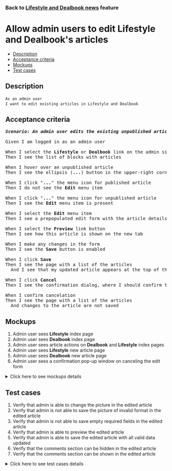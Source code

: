### Back to [Lifestyle and Dealbook news](../../) feature

# Allow admin users to edit Lifestyle and Dealbook's articles

- [Description](#description)
- [Acceptance criteria](#acceptance-criteria)
- [Mockups](#mockups)
- [Test cases](#test-cases)

## Description

    As an admin user
    I want to edit existing articles in Lifestyle and Dealbook

## Acceptance criteria

<pre>
<b><i>Scenario: An admin user edits the existing unpublished article</i></b>

Given I am logged in as an admin user

When I select the <b>Lifestyle</b> or <b>Dealbook</b> link on the admin side
Then I see the list of blocks with articles

When I hover over an unpublished article
Then I see the ellipsis (<b>...</b>) button in the upper-right corner

When I click "<b>...</b>" the menu icon for published article
Then I do not see the <b>Edit</b> menu item

When I click "<b>...</b>" the menu icon for unpublished article
Then I see the <b>Edit</b> menu item is present

When I select the <b>Edit</b> menu item
Then I see a prepopulated edit form with the article details

When I select the <b>Preview</b> link button
Then I see how this article is shown on the new tab

When I make any changes in the form
Then I see the <b>Save</b> button is enabled

When I click <b>Save</b>
Then I see the page with a list of the articles
  And I see that my updated article appears at the top of the list in <b>Unpublished</b> state

When I click <b>Cancel</b>
Then I see the confirmation dialog, where I should confirm that I want to leave the form without saving changes

When I confirm cancelation
Then I see the page with a list of the articles
  And changes to the article are not saved
</pre>

## Mockups

1. Admin user sees <b>Lifestyle</b> index page
2. Admin user sees <b>Dealbook</b> index page
3. Admin user sees article actions on <b>Dealbook</b> and <b>Lifestyle</b> index pages
4. Admin user sees <b>Lifestyle</b> new article page
5. Admin user sees <b>Dealbook</b> new article page
6. Admin user sees a confirmation pop-up window on canceling the edit form

<details>
  <summary>Click here to see mockups details</summary>

**1. Admin user sees Lifestyle index page:**

![Admin user sees Lifestyle index page](/sports_hub_portal/web_application_features/lifestyle_dealbook_news/images/lifestyle_index_page.png)

**2. Admin user sees Dealbook index page:**

![Admin user sees Dealbook index page](/sports_hub_portal/web_application_features/lifestyle_dealbook_news/images/dealbook_index_page.png)

**3. Admin user sees article actions on Dealbook and Lifestyle index pages:**

![Admin user sees article actions on Dealbook and Lifestyle index pages](/sports_hub_portal/web_application_features/lifestyle_dealbook_news/images/article_actions_index_page.png)

**4. Admin user sees Lifestyle new article page:**

![Admin user sees Lifestyle new article page](/sports_hub_portal/web_application_features/lifestyle_dealbook_news/images/lifestyle_new_article_page.png)

**5. Admin user sees Dealbook new article page:**

![Admin user sees Dealbook new article page](/sports_hub_portal/web_application_features/lifestyle_dealbook_news/images/dealbook_new_article_page.png)

**6. Admin user sees a confirmation pop-up window on canceling the edit form:**

![Admin user sees a confirmation pop-up window on canceling the edit form](/sports_hub_portal/web_application_features/lifestyle_dealbook_news/images/confirmation_to_cancel.png)

</details>

## Test cases

1. Verify that admin is able to change the picture in the edited article
2. Verify that admin is not able to save the picture of invalid format in the edited article
3. Verify that admin is not able to save empty required fields in the edited article
4. Verify that admin is able to preview the edited article
5. Verify that admin is able to save the edited article with all valid data updated
6. Verify that the comments section can be hidden in the edited article
7. Verify that the comments section can be shown in the edited article

<details>
  <summary>Click here to see test cases details</summary>

### **#1. Verify that admin is able to change the picture in the edited article**

|Preconditions|Steps|Expected result
--------------|-----|----------
|- Log in with admin account</br>- Go to the <b>Lifestyle</b> and <b>Dealbook</b> configuration pages</br>- There is an unpublished article|1) Hover over an unpublished article</br>2) Click "<b>...</b>" button > <b>Edit</b> menu item</br>3) In the <b>Picture</b> section, click <b>+Add picture</b></br>4) Choose the picture with the valid format (.jpg, .png, .jpeg, .tif)</br>5) Click <b>Save</b>|5) Admin user is redirected to the list of articles. The article is saved with all information and appears at the top of the list in <b>Unpublished</b> state|

### **#2. Verify that admin is not able to save the picture of invalid format in the edited article**

|Preconditions|Steps|Expected result
--------------|-----|----------
|- Log in with admin account</br>- Go to the <b>Lifestyle</b> and <b>Dealbook</b> configuration pages</br>- There is an unpublished article|1) Hover over an unpublished article</br>2) Click "<b>...</b>" button > <b>Edit</b> menu item</br>3) In the <b>Picture</b> section, click <b>+Add picture</b></br>4) Choose the picture with the invalid format (any file except .jpg, .png, .jpeg, .tif)</br>5) Click <b>Save</b>|5) Changes to the article are not saved. The validation message "Only .jpg, .png, .jpeg, .tif formats are allowed" appears|

### **#3. Verify that admin is not able to save empty required fields in the edited article**

|Preconditions|Steps|Expected result
--------------|-----|----------
|- Log in with admin account</br>- Go to <b>Lifestyle</b> and <b>Dealbook</b></br>- There is an unpublished article|1) Hover over an unpublished article</br>2) Click "<b>...</b>" button > <b>Edit</b> menu item</br>3) Delete data from the <b>Alt.</b> field</br>4) Click <b>Save</b></br>5) Fill in the <b>Alt.</b> required field</br>6) In the <b>Article headline</b> required field, delete data</br>7) Click <b>Save</b></br>8) Fill in the <b>Article headline</b> required field</br>9) In the <b>Caption</b> required field, delete data</br>10) Click <b>Save</b></br>11) Fill in the <b>Caption</b> required field</br>12) In the <b>Content</b> required field, delete data</br>13) Click <b>Save</b>|4) The required fields are highlighted in red</br>7) The required fields are highlighted in red</br>10) The required fields are highlighted in red</br>13) The required fields are highlighted in red</br>|

### **#4. Verify that admin is able to preview the edited article**

|Preconditions|Steps|Expected result
--------------|-----|----------
|- Log in with admin account</br>- Go to <b>Lifestyle</b> and <b>Dealbook</b></br>- There is an unpublished article|1) Hover over an unpublished article</br>2) Click "<b>...</b>" button > <b>Edit</b> menu item</br>3) Make some changes</br>4) Select the <b>Preview</b> link</br>5) Select <b>Back to edit page</b> link|4) The article is shown as it will look for users</br>5) The article is back to edit mode|

### **#5. Verify that admin is able to save the edited article with all valid data updated**

|Preconditions|Steps|Expected result
--------------|-----|----------
|- Log in with admin account</br>- Go to <b>Lifestyle</b> and <b>Dealbook</b></br>- There is an unpublished article|1) Hover over an unpublished article</br>2) Click "<b>...</b>" button > <b>Edit</b> menu item</br>3) Update all required fields</br>4) Click <b>Save</b>|4) Admin user is redirected to the list of articles. The article is saved with all information and appears at the top of the list in <b>Unpublished</b> state|

### **#6. Verify that the Comments section can be hidden in the edited article**

|Preconditions|Steps|Expected result
--------------|-----|----------
|- Log in with admin account</br>- Go to <b>Lifestyle</b> and <b>Dealbook</b></br>- There is an unpublished article</br>- The <b>Comments</b> section is shown for article|1) Hover over an unpublished article</br>2) Click "<b>...</b>" button > <b>Edit</b> menu item</br>3) Click the <b>Comments: Show</b> toggle</br>4) Click <b>Save</b>|3) <b>Comments: Show</b> changed to <b>Hide</b></br>4) The article is saved with the hidden <b>Comments</b> section|

### **#7. Verify that the Comments section can be shown in the edited article**

|Preconditions|Steps|Expected result
--------------|-----|----------
|- Log in with admin account</br>- Go to <b>Lifestyle</b> and <b>Dealbook</b></br>- There is an unpublished article</br>- The <b>Comments</b> section is hidden for article|1) Hover over an unpublished article</br>2) Click "<b>...</b>" button > <b>Edit</b> menu item</br>3) Click the <b>Comments: Hide</b> toggle</br>4) Click <b>Save</b>|3) <b>Comments: Hide</b> changed to <b>Show</b></br>4) The article is saved with the shown <b>Comments</b> section|
</details>
